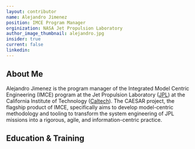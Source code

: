 ```yaml
---
layout: contributor
name: Alejandro Jimenez
position: IMCE Program Manager
orginization: NASA Jet Propulsion Laboratory
author_image_thumbnail: alejandro.jpg
insider: true
current: false
linkedin:
---
```


## About Me

Alejandro Jimenez is the program manager of the Integrated Model Centric Engineering (IMCE) program at the Jet Propulsion Laboratory ([JPL](https://www.jpl.nasa.gov/)) at the California Institute of Technology ([Caltech](https://www.caltech.edu/)). 
The CAESAR project, the flagship product of IMCE, specifically aims to develop model-centric methodology and tooling to transform the system engineering of JPL missions into a rigorous, agile, and information-centric practice.


## Education & Training

